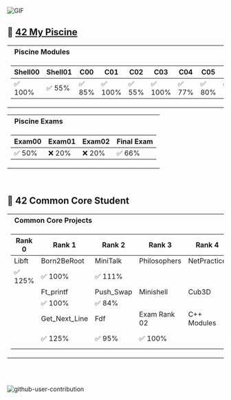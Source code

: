 ![GIF](./gif.gif)

## :elf: [42 My Piscine](https://github.com/hugo4s/My-Piscine-42)

<table>
<tr>
<th align="left"> &nbsp; Piscine Modules</th>
</tr>
<tr>

<td>

| Shell00   | Shell01   | C00      | C01      | C02      | C03      | C04      | C05      | C06      | C07      | C08      | C09      | C11      | [BSQ](https://github.com/hugo4s/BSQ)      | Rush00    |
|-----------|-----------|----------|----------|----------|----------|----------|----------|----------|----------|----------|----------|----------|----------|-----------|
| ✅ 100%   | ✅ 55%    | ✅ 85%   | ✅ 100%  | ✅ 55%   | ✅ 100%  | ✅ 77%   | ✅ 80%   | ✅ 100%  | ✅ 60%   | ✅ 100%  | ✅ 100%  | ✅ 55%   | ❌ 0%    | ✅ 120%  |





</td> </tr> </table>

<table>
<tr>
<th align="left"> &nbsp; Piscine Exams</th>
</tr>
<tr>

<td>

| Exam00    | Exam01    | Exam02    | Final Exam |
|-----------|-----------|-----------|------------|
| ✅ 50%    | ❌ 20%    | ❌ 20%    | ✅ 66%     |


</td> </tr> </table>

<br>

## :vampire: 42 Common Core Student

<table>
<tr>
<th align="left"> &nbsp; Common Core Projects</th>
</tr>
<tr>

<td>

| Rank 0      | Rank 1                                 | Rank 2                                        | Rank 3                               | Rank 4                                    | Rank 5                                    | Rank 6                                    |
|-------------|---------------------------------------|-----------------------------------------------|---------------------------------------|-------------------------------------------|--------------------------------------------|--------------------------------------------|
| Libft        | Born2BeRoot                            | MiniTalk                                      | Philosophers                          | NetPractice                             | Inception                                | Transcendence                            |
| ✅ 125%         |   ✅ 100%                | ✅ 111%                                   |                                |                                     |                                      |                                     |
|                  | Ft_printf                                       | Push_Swap                               | Minishell                                | Cub3D                                     | IRC                                       |
|                              | ✅ 100%                      | ✅ 84%                                  |                                      |                                      |                                        |
|               | Get_Next_Line                    | Fdf                        |  Exam Rank 02    | C++ Modules                              |
|        | ✅ 125%                   | ✅ 95%                                   | ✅ 100%                                     |                                   | **In Progress**                              |
</td>

<table>

<tr>



</tr> </table>

<br>

![github-user-contribution](https://user-images.githubusercontent.com/58959408/157782696-8bc9ca49-ca61-4ab5-8b83-49c4e76c1a8f.svg)
